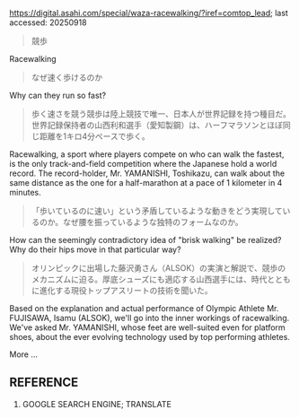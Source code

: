 https://digital.asahi.com/special/waza-racewalking/?iref=comtop_lead; last accessed: 20250918

> 競歩

Racewalking

> なぜ速く歩けるのか

Why can they run so fast?

> 歩く速さを競う競歩は陸上競技で唯一、日本人が世界記録を持つ種目だ。世界記録保持者の山西利和選手（愛知製鋼）は、ハーフマラソンとほぼ同じ距離を1キロ4分ペースで歩く。

Racewalking, a sport where players compete on who can walk the fastest, is the only track-and-field competition where the Japanese hold a world record. The record-holder, Mr. YAMANISHI, Toshikazu, can walk about the same distance as the one for a half-marathon at a pace of 1 kilometer in 4 minutes. 

> 「歩いているのに速い」という矛盾しているような動きをどう実現しているのか。なぜ腰を振っているような独特のフォームなのか。

How can the seemingly contradictory idea of "brisk walking" be realized? Why do their hips move in that particular way?

> オリンピックに出場した藤沢勇さん（ALSOK）の実演と解説で、競歩のメカニズムに迫る。厚底シューズにも適応する山西選手には、時代とともに進化する現役トップアスリートの技術を聞いた。

Based on the explanation and actual performance of Olympic Athlete Mr. FUJISAWA, Isamu (ALSOK), we'll go into the inner workings of racewalking. We've asked Mr. YAMANISHI, whose feet are well-suited even for platform shoes, about the ever evolving technology used by top performing athletes. 

More ...

## REFERENCE

1) GOOGLE SEARCH ENGINE; TRANSLATE